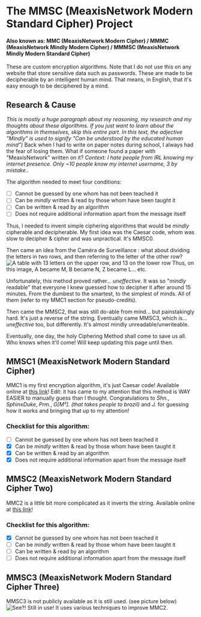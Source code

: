 # The MMSC (MeaxisNetwork Modern Standard Cipher) Project
#### Also known as: MMC (MeaxisNetwork Modern Cipher) / MMMC (MeaxisNetwork Mindly Modern Cipher) / MMMSC (MeaxisNetwork Mindly Modern Standard Cipher)
These are custom encryption algorithms. Note that I do not use this on any website that store sensitive data such as passwords.
These are made to be decipherable by an intelligent human mind. That means, in English, that it's easy enough to be deciphered by a mind.

## Research & Cause
*This is mostly a huge paragraph about my reasoning, my research and my thoughts about these algorithms. If you just want to learn about the algorithms in themselves, skip this entire part. In this text, the adjective "Mindly" is used to signify "Can be understood by the educated human mind")*
Back when I had to write on paper notes during school, I always had the fear of losing them. What if someone found a paper with "MeaxisNetwork" written on it? *Context: I hate people from IRL knowing my internet presence. Only ~10 people know my internet username, 3 by mistake.*.

The algorithm needed to meet four conditions:
- [ ] Cannot be guessed by one whom has not been teached it
- [ ] Can be *mindly* written & read by those whom have been taught it
- [ ] Can be written & read by an algorithm
- [ ] Does not require additional information apart from the message itself

Thus, I needed to invent simple ciphering algorithms that would be *mindly* cipherable and decipherable. My first idea was the Caesar code, whom was slow to decipher & cipher and was unpractical. It's MMSC0.

Then came an idea from the Caméra de Surveillance : what about dividing the letters in two rows, and then referring to the letter of the other row?
![A table with 13 letters on the upper row, and 13 on the lower row](https://meaxis.fr/assets/images/mmc1explain.jpg)
Thus, on this image, A became M, B became N, Z became L... etc.

Unfortunately, this method proved rather... *uneffective*. It was so "*mindly* readable" that everyone I knew guessed how to decipher it after around 15 minutes. From the dumbest to the smartest, to the simplest of minds. All of them (refer to my MMC1 section for pseudo-credits).

Then came the MMSC2, that was still do-able from mind... but painstakingly hard. It's just a reverse of the string.
Eventually came MMSC3, which is... *uneffective* too, but differently. It's almost mindly unreadable/unwriteable. 

Eventually, one day, the holy Ciphering Method shall come to save us all. Who knows when it'll come! Will keep updating this page until then.

## MMSC1 (MeaxisNetwork Modern Standard Cipher)
MMC1 is my first encryption algorithm, it's just Caesar code! Available online at [this link](https://meaxis.fr/projects/cipher)!
Edit: it has came to my attention that this method is WAY EASIER to manually guess than I thought. Congratulations to *Shn.*, *SphinxDuke*, *Prm.*, *G[M²]. (that takes people to brazil)* and *J.* for guessing how it works and bringing that up to my attention!

### Checklist for this algorithm:
- [ ] Cannot be guessed by one whom has not been teached it
- [x] Can be *mindly* written & read by those whom have been taught it
- [x] Can be written & read by an algorithm
- [x] Does not require additional information apart from the message itself

## MMSC2 (MeaxisNetwork Modern Standard Cipher Two)
MMC2 is a little bit more complicated as it inverts the string. Available online at [this link](https://meaxis.fr/projects/cipher/cipher2.php)!

### Checklist for this algorithm:
- [x] Cannot be guessed by one whom has not been teached it
- [ ] Can be *mindly* written & read by those whom have been taught it
- [ ] Can be written & read by an algorithm
- [ ] Does not require additional information apart from the message itself

## MMSC3 (MeaxisNetwork Modern Standard Cipher Three)
MMSC3 is not publicly available as it is still used. (see picture below)
![See?! Still in use!](https://meaxis.fr/snooy.jpg) 
It uses various techniques to improve MMC2. 
